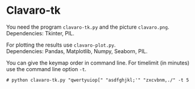 # Clavaro-tk

You need the program `clavaro-tk.py` and the picture `clavaro.png`. \
Dependencies: Tkinter, PIL.

For plotting the results use `clavaro-plot.py`. \
Dependencies: Pandas, Matplotlib, Numpy, Seaborn, PIL.

You can give the keymap order in command line.
For timelimit (in minutes) use the command line option `-t`.

```
# python clavaro-tk.py "qwertyuiop[" "asdfghjkl;'" "zxcvbnm,./" -t 5
```
